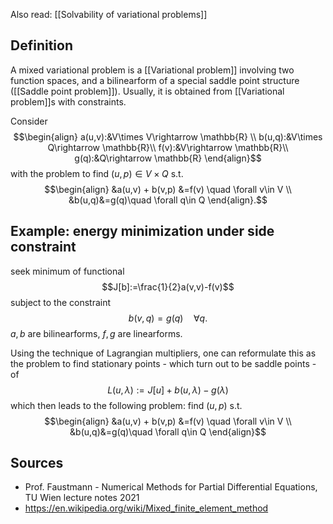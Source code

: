 Also read: [[Solvability of variational problems]]

## Definition
A mixed variational problem is a [[Variational problem]] involving two function spaces, and a bilinearform of a special saddle point structure ([[Saddle point problem]]). Usually, it is obtained from [[Variational problem]]s with constraints.

Consider $$\begin{align}
a(u,v):&V\times V\rightarrow \mathbb{R}  \\
b(u,q):&V\times Q\rightarrow \mathbb{R}\\
f(v):&V\rightarrow \mathbb{R}\\
g(q):&Q\rightarrow \mathbb{R}
\end{align}$$ with the problem to find $(u,p)\in V\times Q$ s.t. $$\begin{align}
&a(u,v) + b(v,p) &=f(v) \quad \forall v\in V \\
&b(u,q)&=g(q)\quad \forall q\in Q
\end{align}.$$ 

## Example: energy minimization under side constraint
seek minimum of functional $$J[b]:=\frac{1}{2}a(v,v)-f(v)$$ subject to the constraint $$b(v,q)=g(q)\quad \forall q.$$ $a,b$ are bilinearforms, $f,g$ are linearforms. 

Using the technique of Lagrangian multipliers, one can reformulate this as the problem to find stationary points - which turn out to be saddle points - of $$L(u,\lambda):=J[u]+b(u,\lambda)-g(\lambda)$$which then leads to the following problem: find $(u,p)$ s.t. $$\begin{align}
&a(u,v) + b(v,p) &=f(v) \quad \forall v\in V \\
&b(u,q)&=g(q)\quad \forall q\in Q
\end{align}$$


## Sources
- Prof. Faustmann - Numerical Methods for Partial Differential Equations, TU Wien lecture notes 2021
- https://en.wikipedia.org/wiki/Mixed_finite_element_method